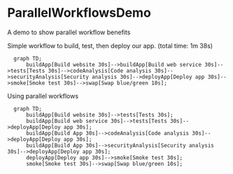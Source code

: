 # ParallelWorkflowsDemo
A demo to show parallel workflow benefits

Simple workflow to build, test, then deploy our app. (total time: 1m 38s)
```mermaid
  graph TD;
      buildApp[Build website 30s]-->buildApp[Build web service 30s]-->tests[Tests 30s]-->codeAnalysis[Code analysis 30s]-->securityAnalysis[Security analysis 30s]-->deployApp[Deploy app 30s]-->smoke[Smoke test 30s]-->swap[Swap blue/green 10s];
```

Using parallel workflows
```mermaid
  graph TD;
      buildApp[Build website 30s]-->tests[Tests 30s];
      buildApp[Build web service 30s]-->tests[Tests 30s]-->deployApp[Deploy app 30s];
      buildApp[Build App 30s]-->codeAnalysis[Code analysis 30s]-->deployApp[Deploy app 30s];
      buildApp[Build App 30s]-->securityAnalysis[Security analysis 30s]-->deployApp[Deploy app 30s];
      deployApp[Deploy app 30s]-->smoke[Smoke test 30s];
      smoke[Smoke test 30s]-->swap[Swap blue/green 10s];
```
